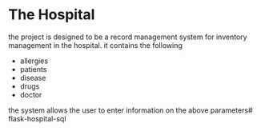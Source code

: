 <h1>The Hospital</h1>
the project is designed to be a record management system for inventory management in the hospital. it contains the following 
<ul>
    <li>allergies</li>
    <li>patients</li>
    <li>disease</li>
    <li>drugs</li>
    <li>doctor</li>
</ul>

the system allows the user to enter information on the above parameters# flask-hospital-sql
